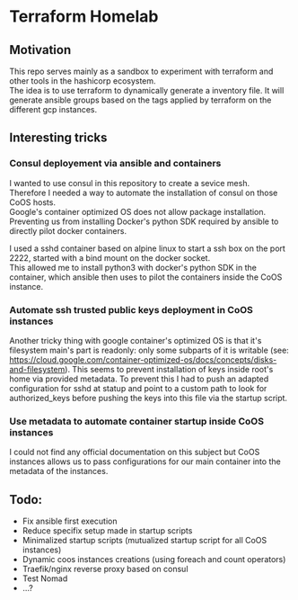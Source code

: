 # Terraform Homelab

## Motivation

This repo serves mainly as a sandbox to experiment with terraform and other tools in the hashicorp ecosystem.  
The idea is to use terraform to dynamically generate a inventory file. It will generate ansible groups based on the tags applied by terraform on the different gcp instances.

## Interesting tricks

### Consul deployement via ansible and containers
I wanted to use consul in this repository to create a sevice mesh.  
Therefore I needed a way to automate the installation of consul on those CoOS hosts.  
Google's container optimized OS does not allow package installation. Preventing us from installing Docker's python SDK required by ansible to directly pilot docker containers.

I used a sshd container based on alpine linux to start a ssh box on the port 2222, started with a bind mount on the docker socket.  
This allowed me to install python3 with docker's python SDK in the container, which ansible then uses to pilot the containers inside the CoOS instance.

### Automate ssh trusted public keys deployment in CoOS instances
Another tricky thing with google container's optimized OS is that it's filesystem main's part is readonly: only some subparts of it is writable (see: https://cloud.google.com/container-optimized-os/docs/concepts/disks-and-filesystem).
This seems to prevent installation of keys inside root's home via provided metadata.
To prevent this I had to push an adapted configuration for sshd at statup and point to a custom path to look for authorized_keys before pushing the keys into this file via the startup script.

### Use metadata to automate container startup inside CoOS instances
I could not find any official documentation on this subject but CoOS instances allows us to pass configurations for our main container into the metadata of the instances.  


## Todo:
- Fix ansible first execution
- Reduce specifix setup made in startup scripts
- Minimalized startup scripts (mutualized startup script for all CoOS instances)
- Dynamic coos instances creations (using foreach and count operators)
- Traefik/nginx reverse proxy based on consul
- Test Nomad
- ...?
